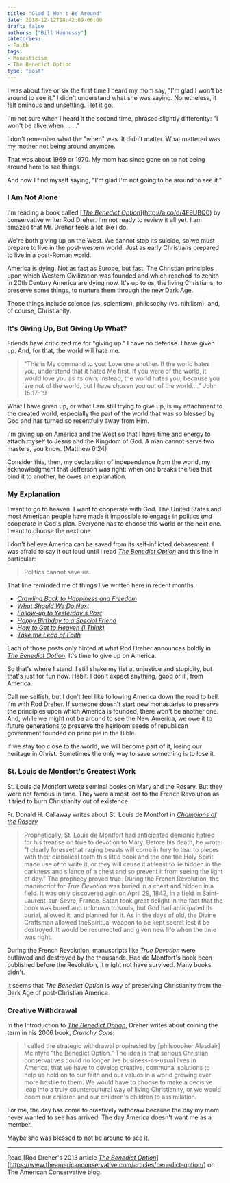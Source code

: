 ```yaml
---
title: "Glad I Won't Be Around"
date: 2018-12-12T18:42:09-06:00
draft: false
authors: ["Bill Hennessy"]
catetories: 
- Faith
tags:
- Monasticism
- The Benedict Option
type: "post"
---
```


I was about five or six the first time I heard my mom say, "I'm glad I won't be around to see it." I didn't understand what she was saying. Nonetheless, it felt ominous and unsettling. I let it go. 

I'm not sure when I heard it the second time, phrased slightly differenlty: "I won't be alive when . . . ." 

I don't remember what the "when" was. It didn't matter. What mattered was my mother not being around anymore. 

That was about 1969 or 1970. My mom has since gone on to not being around here to see things. 

And now I find myself saying, "I'm glad I'm not going to be around to see it." 

### I Am Not Alone

I'm reading a book called [[_The Benedict Option_](http://a.co/d/4F9UBQ0)](http://a.co/d/4F9UBQ0) by conservative writer Rod Dreher. I'm not ready to review it all yet. I am amazed that Mr. Dreher feels a lot like I do. 

We're both giving up on the West. We cannot stop its suicide, so we must prepare to live in the post-western world. Just as early Christians prepared to live in a post-Roman world. 

America is dying. Not as fast as Europe, but fast. The Christian principles upon which Western Civilization was founded and which reached its zenith in 20th Century America are dying now. It's up to us, the living Christians, to preserve some things, to nurture them through the new Dark Age. 

Those things include science (vs. scientism), philosophy (vs. nihilism), and, of course, Christianity. 

### It's Giving Up, But Giving Up What?

Friends have criticized me for "giving up." I have no defense. I have given up. And, for that, the world will hate me. 

> "This is My command to you: Love one another. If the world hates you, understand that it hated Me first. If you were of the world, it would love you as its own. Instead, the world hates you, because you are not of the world, but I have chosen you out of the world.…" John 15:17-19

What I have given up, or what I am still trying to give up, is my attachment to the created world, especially the part of the world that was so blessed by God and has turned so resentfully away from Him. 

I'm giving up on America and the West so that I have time and energy to attach myself to Jesus and the Kingdom of God. A man cannot serve two masters, you know. (Matthew 6:24)

Consider this, then, my declaration of independence from the world, my acknowledgment that Jefferson was right: when one breaks the ties that bind it to another, he owes an explanation. 

### My Explanation

I want to go to heaven. I want to cooperate with God. The United States and most American people have made it impossible to engage in politics _and_ cooperate in God's plan. Everyone has to choose this world or the next one. I want to choose the next one. 

I don't believe America can be saved from its self-inflicted debasement. I was afraid to say it out loud until I read [_The Benedict Option_](http://a.co/d/4F9UBQ0) and this line in particular:

> Politics cannot save us.

That line reminded me of things I've written here in recent months:

- [_Crawling Back to Happiness and Freedom_](https://www.hennessysview.com/2018/08/08/crawling-back-to-happiness-and-freedom/)
- [_What Should We Do Next_](https://www.hennessysview.com/2018/08/10/what-should-we-do-next/)
- [_Follow-up to Yesterday's Post_](https://www.hennessysview.com/2018/08/10/follow-up-to-yesterdays-post/)
- [_Happy Birthday to a Special Friend_](https://www.hennessysview.com/2018/08/11/happy-birthday-to-a-special-friend/)
- [_How to Get to Heaven (I Think)_](https://www.hennessysview.com/2018/08/12/how-to-get-to-heaven-i-think/)
- [_Take the Leap of Faith_](https://www.hennessysview.com/2018/08/29/take-the-leap-of-faith/)

Each of those posts only hinted at what Rod Dreher announces boldly in [_The Benedict Option_](http://a.co/d/4F9UBQ0): It's time to give up on America. 

So that's where I stand. I still shake my fist at unjustice and stupidity, but that's just for fun now. Habit. I don't expect anything, good or ill, from America. 

Call me selfish, but I don't feel like following America down the road to hell. I'm with Rod Dreher. If someone doesn't start new monastaries to preserve the principles upon which America is founded, there won't be another one. And, while we might not be around to see the New America, we owe it to future generations to preserve the heirloom seeds of republican government founded on principle in the Bible. 

If we stay too close to the world, we will become part of it, losing our heritage in Christ. Sometimes the only way to save something is to lose it.

### St. Louis de Montfort's Greatest Work

St. Louis de Montfort wrote seminal books on Mary and the Rosary. But they were not famous in time. They were almost lost to the French Revolution as it tried to burn Christianity out of existence. 

Fr. Donald H. Callaway writes about St. Louis de Montfort in [_Champions of the Rosary_](http://a.co/d/aqFAM5X)

> Prophetically, St. Louis de Montfort had anticipated demonic hatred for his treatise on true to devotion to Mary. Before his death, he wrote: "I clearly foreseethat raging beasts will come in fury to tear to pieces with their diabolical teeth this little book and the one the Holy Spirit made use of to write it, or they will cause it at least to lie hidden in the darkness and silence of a chest and so prevent it from seeing the light of day." The prophecy proved true. During the French Revolution, the manuscript for _True Devotion_ was buried in a chest and hidden in a field. It was only discovered agin on April 29, 1842, in a field in Saint-Laurent-sur-Sevre, France. Satan took great delight in the fact that the book was bured and unknown to souls, but God had anticipated its burial, allowed it, and planned for it. As in the days of old, the Divine Craftsman allowed theSpiritual weapon to be kept secret lest it be destroyed. It would be resurrected and given new life when the time was right.

During the French Revolution, manuscripts like _True Devotion_ were outlawed and destroyed by the thousands. Had de Montfort's book been published before the Revolution, it might not have survived. Many books didn't.

It seems that _The Benedict Option_ is way of preserving Christianity from the Dark Age of post-Christian America. 

### Creative Withdrawal

In the Introduction to [_The Benedict Option_](http://a.co/d/4F9UBQ0), Dreher writes about coining the term in his 2006 book, _Crunchy Cons_:

> I called the strategic withdrawal prophesied by [philsoopher Alasdair] McIntyre "the Benedict Option." The idea is that serious Christian conservatives could no longer live business-as-usual lives in America, that we have to develop creative, communal solutions to help us hold on to our faith and our values in a world growing ever more hostile to them. We would have to choose to make a decisive leap into a truly countercultural way of living Christianity, or we would doom our children and our children's children to assimilation.

For me, the day has come to creatively withdraw because the day my mom never wanted to see has arrived. The day America doesn't want me as a member. 

Maybe she was blessed to not be around to see it.

----

Read [Rod Dreher's 2013 article [_The Benedict Option_](http://a.co/d/4F9UBQ0)](https://www.theamericanconservative.com/articles/benedict-option/) on The American Conservative blog. 